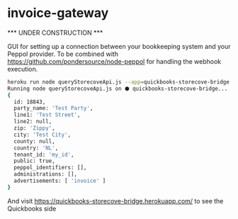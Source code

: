 # invoice-gateway

*** UNDER CONSTRUCTION ***

GUI for setting up a connection between your bookkeeping system and your Peppol provider.
To be combined with https://github.com/pondersource/node-peppol for handling the webhook execution.

```sh
heroku run node queryStorecoveApi.js --app=quickbooks-storecove-bridge
Running node queryStorecoveApi.js on ⬢ quickbooks-storecove-bridge... up, run.1768 (Free)
{
  id: 18843,
  party_name: 'Test Party',
  line1: 'Test Street',
  line2: null,
  zip: 'Zippy',
  city: 'Test City',
  county: null,
  country: 'NL',
  tenant_id: 'my_id',
  public: true,
  peppol_identifiers: [],
  administrations: [],
  advertisements: [ 'invoice' ]
}
```

And visit https://quickbooks-storecove-bridge.herokuapp.com/ to see the Quickbooks side
